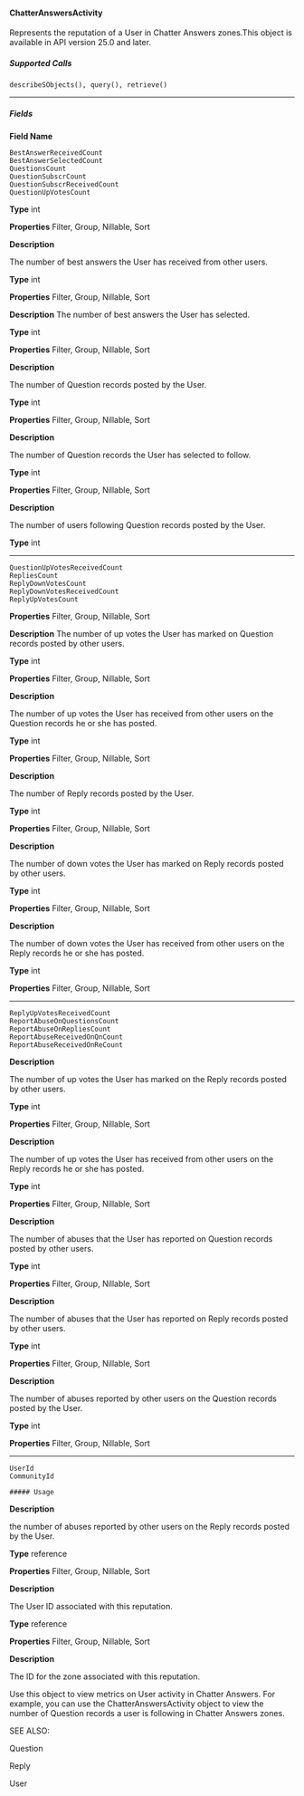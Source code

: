 #### ChatterAnswersActivity

Represents the reputation of a User in Chatter Answers zones.This object is available in API version 25.0 and later.

##### Supported Calls
```
describeSObjects(), query(), retrieve()

```

-----

##### Fields

**Field Name**
```
BestAnswerReceivedCount
BestAnswerSelectedCount
QuestionsCount
QuestionSubscrCount
QuestionSubscrReceivedCount
QuestionUpVotesCount

```

**Type**
int

**Properties**
Filter, Group, Nillable, Sort

**Description**

The number of best answers the User has received from other users.

**Type**
int

**Properties**
Filter, Group, Nillable, Sort

**Description**
The number of best answers the User has selected.

**Type**
int

**Properties**
Filter, Group, Nillable, Sort

**Description**

The number of Question records posted by the User.

**Type**
int

**Properties**
Filter, Group, Nillable, Sort

**Description**

The number of Question records the User has selected to follow.

**Type**
int

**Properties**
Filter, Group, Nillable, Sort

**Description**

The number of users following Question records posted by the User.

**Type**
int


-----

```
QuestionUpVotesReceivedCount
RepliesCount
ReplyDownVotesCount
ReplyDownVotesReceivedCount
ReplyUpVotesCount

```

**Properties**
Filter, Group, Nillable, Sort

**Description**
The number of up votes the User has marked on Question records posted by
other users.

**Type**
int

**Properties**
Filter, Group, Nillable, Sort

**Description**

The number of up votes the User has received from other users on the Question
records he or she has posted.

**Type**
int

**Properties**
Filter, Group, Nillable, Sort

**Description**

The number of Reply records posted by the User.

**Type**
int

**Properties**
Filter, Group, Nillable, Sort

**Description**

The number of down votes the User has marked on Reply records posted by
other users.

**Type**
int

**Properties**
Filter, Group, Nillable, Sort

**Description**

The number of down votes the User has received from other users on the Reply
records he or she has posted.

**Type**
int

**Properties**
Filter, Group, Nillable, Sort


-----

```
ReplyUpVotesReceivedCount
ReportAbuseOnQuestionsCount
ReportAbuseOnRepliesCount
ReportAbuseReceivedOnQnCount
ReportAbuseReceivedOnReCount

```

**Description**

The number of up votes the User has marked on the Reply records posted by
other users.

**Type**
int

**Properties**
Filter, Group, Nillable, Sort

**Description**

The number of up votes the User has received from other users on the Reply
records he or she has posted.

**Type**
int

**Properties**
Filter, Group, Nillable, Sort

**Description**

The number of abuses that the User has reported on Question records posted
by other users.

**Type**
int

**Properties**
Filter, Group, Nillable, Sort

**Description**

The number of abuses that the User has reported on Reply records posted by
other users.

**Type**
int

**Properties**
Filter, Group, Nillable, Sort

**Description**

The number of abuses reported by other users on the Question records posted
by the User.

**Type**
int

**Properties**
Filter, Group, Nillable, Sort


-----

```
UserId
CommunityId

##### Usage

```

**Description**

the number of abuses reported by other users on the Reply records posted by
the User.

**Type**
reference

**Properties**
Filter, Group, Nillable, Sort

**Description**

The User ID associated with this reputation.

**Type**
reference

**Properties**
Filter, Group, Nillable, Sort

**Description**

The ID for the zone associated with this reputation.


Use this object to view metrics on User activity in Chatter Answers. For example, you can use the ChatterAnswersActivity object to view
the number of Question records a user is following in Chatter Answers zones.

SEE ALSO:

Question

Reply

User
